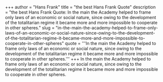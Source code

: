 +++
author = "Hans Frank"
title = "the best Hans Frank Quote"
description = "the best Hans Frank Quote: In the main the Academy helped to frame only laws of an economic or social nature, since owing to the development of the totalitarian regime it became more and more impossible to cooperate in other spheres."
slug = "in-the-main-the-academy-helped-to-frame-only-laws-of-an-economic-or-social-nature-since-owing-to-the-development-of-the-totalitarian-regime-it-became-more-and-more-impossible-to-cooperate-in-other-spheres"
quote = '''In the main the Academy helped to frame only laws of an economic or social nature, since owing to the development of the totalitarian regime it became more and more impossible to cooperate in other spheres.'''
+++
In the main the Academy helped to frame only laws of an economic or social nature, since owing to the development of the totalitarian regime it became more and more impossible to cooperate in other spheres.
